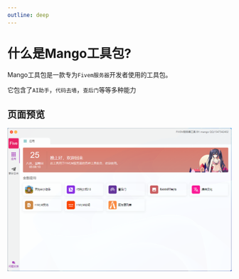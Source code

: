 ```yaml
---
outline: deep
---
```


# 什么是Mango工具包?

Mango工具包是一款专为`Fivem服务器`开发者使用的工具包。

它包含了`AI助手`，`代码去墙`，`查后门`等等多种能力

## 页面预览

![启动页](./pic.png)

<VPTeamMembers size="small" :members="members" />
<!-- ### Theme Data
<pre>{{ theme }}</pre>

### Page Data
<pre>{{ page }}</pre>

### Page Frontmatter
<pre>{{ frontmatter }}</pre>

## More

Check out the documentation for the [full list of runtime APIs](https://vitepress.dev/reference/runtime-api#usedata). -->

